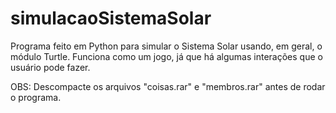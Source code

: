 # simulacaoSistemaSolar
Programa feito em Python para simular o Sistema Solar usando, em geral, o módulo Turtle. Funciona como um jogo, já que há algumas interações que o usuário pode fazer. 

OBS: Descompacte os arquivos "coisas.rar" e "membros.rar" antes de rodar o programa.
